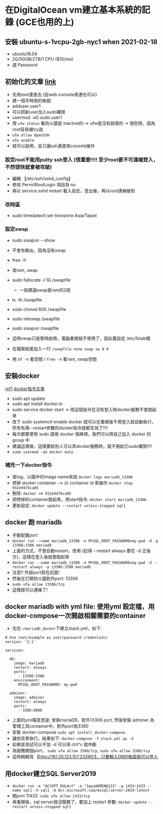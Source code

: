 # 在DigitalOcean vm建立基本系統的記錄 (GCE也用的上)

## 安裝 ubuntu-s-1vcpu-2gb-nyc1 when 2021-02-18

- ubuntu18.04
- 2G/50GB/2TB/1 CPU ($10/mo)
- 選 Password

## 初始化的文章 [link](https://www.digitalocean.com/community/tutorials/initial-server-setup-with-ubuntu-18-04?utm_source=local&utm_medium=Email_Internal&utm_campaign=Email_UbuntuDistroNginxWelcome&mkt_tok=eyJpIjoiTXpSak16aGlOekJsWXpZMSIsInQiOiJBRzJzTURwbXJHdGU5Q2E0cXhDMTZMeWZJSUg2bWlPblwvZ3drekF0dlRNUzU4d3FiOWNiSllrbGNPMHBaNFo2VUFqbnYxUWFmN3hXS011eVhPMEdwTncxXC9nK1h5OXhoUEY4K3p5ZUx4QTArbjhONStXbE1Vb0dZd2RhMXhVM0ZOIn0%3D)

- 先用root連進去 (從web console來連也可以)
- 建一個平時用的帳號:  
- adduser user1
- 可以把新user加入sudo權限
- usermod -aG sudo user1
- 用 `ufw status` 看防火牆是 inactive的--> ufw是沒有啟用的 → 很危險，因為root容易被try過
- `ufw allow OpenSSH`
- `ufw enable`
- 就可以啟用，並只讓ssh連進來console操作

### 設定root不能用putty ssh登入 (很重要!!!! 至少root要不可遠端登入，不然很快就會被攻破)

- 編輯 【/etc/ssh/sshd_config】
- 修改 PermitRootLogin 項目為 no
- 再以 service sshd restart 載入設定，登出後，再以root連線被拒

### 改時區
- sudo timedatectl set-timezone Asia/Taipei

### 設定swap
- sudo swapon --show
- 不會有輸出，因為沒有swap
- free -h
- 查ram, swap
- sudo fallocate -l 1G /swapfile
  - 一般建議swap是ram的2倍
- ls -lh /swapfile
- sudo chmod 600 /swapfile
- sudo mkswap /swapfile
- sudo swapon /swapfile
- 這時swap只是暫時啟用，電腦重開就不使用了，因此要設定 /etc/fstab檔
- 在檔案結尾加入一行 `/swapfile none swap sw 0 0`

- 用 `df -h` 看空間 / `free -h` 看ram, swap空間


## 安裝docker 
[ref1](https://medium.com/%E4%B8%80%E5%80%8B%E5%B0%8F%E5%B0%8F%E5%B7%A5%E7%A8%8B%E5%B8%AB%E7%9A%84%E9%9A%A8%E6%89%8B%E7%AD%86%E8%A8%98/docker-%E5%AD%B8%E7%BF%92%E7%AD%86%E8%A8%98-%E5%AE%89%E8%A3%9D-docker-8adb49a4c4ce)
[docker指令文章](https://docs.docker.com/config/containers/start-containers-automatically/)

- sudo apt update
- sudo apt install docker.io
- sudo service docker start  → 用這個指令在沒有登入時docker服務不會跑起來
- 改下 sudo systemctl enable docker 就可以在重開後不用登入就自動執行，所有有用--restart參數的docker指令就都生效了!!!!
- 每次都要使用 sudo 調用 docker 很麻煩，我們可以將自己加入 docker 的 group 中
- 建議這樣做，這樣要給別人可以弄docker服務時，就不用給它sudo權限!!!!
- `sudo usermod -aG docker malo`

### 補充一下docker指令

- 查log，以圖中的image name來說 `docker logs mariadb_13306`
- 停掉 docker container  --> 以 container id 來操作 `docker stop 932e9476ca85`
- 刪除: `docker rm 932e9476ca85`
- 把停掉的container跑起來，用start指令: `docker start mariadb_13306`
- 更新設定: `docker update --restart unless-stopped sql1`

## docker 跑 mariadb

- 手動配置port
- `docker run --name mariadb_13306 -e MYSQL_ROOT_PASSWORD=my-pwd -d -p 13306:3306 mariadb`
- 上面的方式，不會自動restart，改用 (記得 --restart always 要在 -d 正後方)，這樣在登入後就會跑起來
- `docker run --name mariadb_13306 -e MYSQL_ROOT_PASSWORD=my-pwd -d --restart always -p 13306:3306 mariadb`
- 注意!! 外部port寫在前面!
- 然後在打開防火牆對外port: 13306
- `sudo ufw allow 13306/tcp`
- 這樣就可以連線了!


## docker mariadb with yml file: 使用yml 設定檔，用docker-compose一次開啟相關需要的container

- 先在`~/mariadb_docker`下建立stack.yml，如下:
```
# Use root/example as user/password credentials
version: '3.1'

services:

  db:
    image: mariadb
    restart: always
    ports:
      - 13306:3306
    environment:
      MYSQL_ROOT_PASSWORD: my-pwd

  adminer:
    image: adminer
    restart: always
    ports:
      - 3380:8080
```

- 上面的yml檔意思是: 安裝mariaDB，對外13306 port, 然後安裝 adminer 為管理工具container中，對外port為3380
- 安裝 docker-compose  `sudo apt install docker-compose`
- 讓他背景執行，結果如下: `docker-compose -f stack.yml up -d`
- 如果是測試可以不加 -d 可以用 ctrl^c 就中斷
- 為服務開個port， `sudo ufw allow 3380/tcp`, `sudo ufw allow 3306/tcp`
- 這時開網頁 【http://161.35.123.157:23380/】，只要輸入DB的帳密就可以登入


## 用docker建立SQL Server2019

- `docker run -e "ACCEPT_EULA=Y" -e "1qazADMIN@123" -p 1433:1433 --name sql1 -h sql1 -d mcr.microsoft.com/mssql/server:2019-latest`
- 開port 11433: `sudo ufw allow 1433/tcp`
- 再重開後，sql server就沒服務了，要加上 restart 參數: `docker update --restart unless-stopped sql1`




